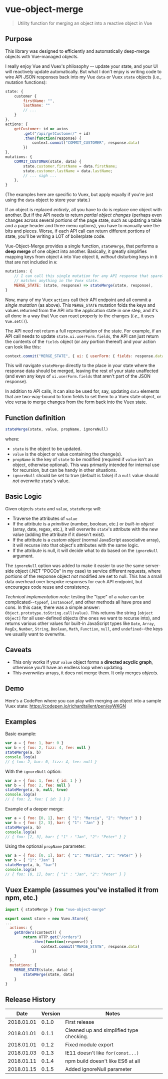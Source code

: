 # vue-object-merge

> Utility function for merging an object into a reactive object in Vue

## Purpose
This library was designed to efficiently and automatically deep-merge objects with Vue-managed objects.

I really enjoy Vue and Vuex's philosophy -- update your state, and your UI will reactively update automatically. But what I don't enjoy is writing code to wire API JSON responses back into my Vue `data` or Vuex `state` objects (i.e., mutation functions):

``` JavaScript
state: {
	customer {
		firstName: "",
		lastName: ""
		// ...
	}
},
actions: {
	getCustomer: id => axios
		.get("/api/getCustomer/" + id)
		.then(function(response) {
			context.commit("COMMIT_CUSTOMER", response.data)
		})
},
mutations: {
	COMMIT_CUSTOMER(state, data) {
		state.customer.firstName = data.firstName;
		state.customer.lastName = data.lastName;
		// ... sigh ...
	},
}
```

(The examples here are specific to Vuex, but apply equally if you're just using the `data` object to store your state.)

If an object is replaced *entirely*, all you have to do is replace one object with another. But if the API needs to return *partial object changes* (perhaps even changes across several portions of the page state, such as updating a table and a page header and three menu options), you have to manually wire the bits and pieces. Worse, if each API call can return different portions of state, you'll be writing a LOT of boilerplate code.

Vue-Object-Merge provides a single function, `stateMerge`, that performs a **deep merge** of one object into another. Basically, it greatly simplifies mapping keys from object `A` into Vue object `B`, *without* disturbing keys in `B` that are not included in `A`:

```JavaScript
mutations: {
	// I can call this single mutation for any API response that sparely
	// matches anything in the Vuex state.
	MERGE_STATE: (state, response) => stateMerge(state, response),
}
```

Now, many of my Vuex `actions` call their API endpoint and all commit a *single mutation* (as above). This `MERGE_STATE` mutation folds the keys and values returned from the API into the application state in one step, and it's all done in a way that Vue can react properly to the changes (*i.e.*, it uses `Vue.set()`).

The API need not return a full representation of the state. For example, if an API call needs to update `state.ui.userForm.fields`, the API can just return the contents of the `fields` object (or any portion thereof) and your action can look like this:

```JavaScript
context.commit("MERGE_STATE", { ui: { userForm: { fields: response.data } } })
```

This will navigate `stateMerge` directly to the place in your state where the response data should be merged, leaving the rest of your state unaffected (and even any keys of `ui.userForm.fields` that aren't part of the JSON response).

In addition to API calls, it can also be used for, say, updating `data` elements that are two-way-bound to form fields to set them to a Vuex state object, or vice versa to merge changes from the form back into the Vuex state.

## Function definition
```JavaScript
stateMerge(state, value, propName, ignoreNull)
```
where:
* `state` is the object to be updated.
* `value` is the object or value containing the change(s).
* `propName` is the key of `state` to be modified (required if `value` isn't an object, otherwise optional). This was primarily intended for internal use for recursion, but can be handy in other situations.
* `ignoreNull` should be set to true (default is false) if a `null` value should *not* overwrite `state`'s value.

## Basic Logic
Given objects `state` and `value`, `stateMerge` will:
* Traverse the attributes of `value`
* If the attribute is a *primitive* (number, boolean, etc.) or *built-in object* (array, date, regex, etc.), it will overwrite `state`'s attribute with the new value (adding the attribute if it doesn't exist).
* If the attribute is a *custom object* (normal JavaScript associative array), it will recurse into that object's attributes with the same logic.
* If the attribute is null, it will decide what to do based on the `ignoreNull` argument.

The `ignoreNull` option was added to make it easier to use the same server-side object (.NET "POCOs" in my case) to service different requests, where portions of the response object *not* modified are set to null. This has a small data overhead over bespoke responses for each API endpoint, but encourages code reuse and consistency.

*Technical implementation note:* testing the "type" of a value can be complicated--`typeof`, `instanceof`, and other methods all have pros and cons. In this case, there was a simple answer: `Object.prototype.toString.call(value)`. This returns the string `[object Object]` for all user-defined objects (the ones we want to recurse into), and returns various other values for built-in JavaScript types like `Date`, `Array`, `RegEx`, `Number`, `String`, `Boolean`, `Math`, `Function`, `null`, and `undefined`--the keys we usually want to overwrite.

## Caveats
* This only works if your `value` object forms a **directed acyclic graph**, otherwise you'll have an endless loop when updating.
* This *overwrites* arrays, it does not merge them. It only merges *objects*.

## Demo
Here's a CodePen where you can play with merging an object into a sample Vuex state:
https://codepen.io/richardtallent/pen/eyWKGN

## Examples

Basic example:
```JavaScript
var a = { foo: 1, bar: 0 }
var b = { foo: 2, fizz: 4, fee: null }
stateMerge(a, b)
console.log(a)
// { foo: 2, bar: 0, fizz: 4, fee: null }
```

With the `ignoreNull` option:
```JavaScript
var a = { foo: 1, fee: { id: 1 } }
var b = { foo: 2, fee: null }
stateMerge(a, b, null, true)
console.log(a)
// { foo: 2, fee: { id: 1 } }
```

Example of a deeper merge:
```JavaScript
var a = { foo: [0, 1], bar: { "1": "Marcia", "2": "Peter" } }
var b = { foo: [2, 3], bar: { "1": "Jan" } }
stateMerge(a, b)
console.log(a)
// { foo: [2, 3], bar: { "1" : "Jan", "2": "Peter" } }
```

Using the optional `propName` parameter:
```JavaScript
var a = { foo: [0, 1], bar: { "1": "Marcia", "2": "Peter" } }
var b = { "1": "Jan" }
stateMerge(a, b, "bar")
console.log(a)
// { foo: [0, 1], bar: { "1" : "Jan", "2": "Peter" } }
```

## Vuex Example (assumes you've installed it from npm, etc.)

```JavaScript
import { stateMerge } from "vue-object-merge"

export const store = new Vuex.Store({
...
  actions: {
	getOrders(context)) {
		return HTTP.get("/orders")
			.then(function(response)) {
				context.commit("MERGE_STATE", response.data)
			})
	}
  },
  mutations: {
	MERGE_STATE(state, data) {
		stateMerge(state, data)
	}
}
```

## Release History

| Date       | Version | Notes                                    |
| ---------- | ------- | ---------------------------------------- |
| 2018.01.01 | 0.1.0   | First release                            |
| 2018.01.01 | 0.1.1   | Cleaned up and simplified type checking. |
| 2018.01.01 | 0.1.2   | Fixed module export                      |
| 2018.01.03 | 0.1.3   | IE11 doesn't like `for(const...)`        |
| 2018.01.11 | 0.1.4   | npm build doesn't like ES6 at all        |
| 2018.01.15 | 0.1.5   | Added ignoreNull parameter               |
